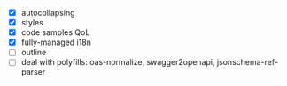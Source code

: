 - [x] autocollapsing
- [x] styles
- [x] code samples QoL
- [x] fully-managed i18n
- [ ] outline
- [ ] deal with polyfills: oas-normalize, swagger2openapi, jsonschema-ref-parser

